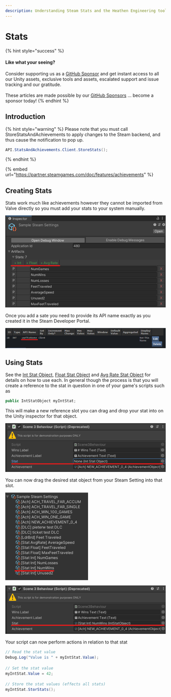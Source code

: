 ```yaml
---
description: Understanding Steam Stats and the Heathen Engineering tool kit
---
```


# Stats

{% hint style="success" %}
#### Like what your seeing?

Consider supporting us as a [GitHub Sponsor](../../../company/concepts/become-a-sponsor.md) and get instant access to all our Unity assets, exclusive tools and assets, escalated support and issue tracking and our gratitude.\
\
These articles are made possible by our [GitHub Sponsors](https://github.com/sponsors/heathen-engineering) ... become a sponsor today!
{% endhint %}

## Introduction

{% hint style="warning" %}
Please note that you must call StoreStatsAndAchievements to apply changes to the Steam backend, and thus cause the notification to pop up.

```csharp
API.StatsAndAchievements.Client.StoreStats();
```
{% endhint %}

{% embed url="https://partner.steamgames.com/doc/features/achievements" %}

## Creating Stats

Stats work much like achievements however they cannot be imported from Valve directly so you must add your stats to your system manually.

![](<../../../.gitbook/assets/image (188) (1) (1) (1).png>)

Once you add a sate you need to provide its API name exactly as you created it in the Steam Developer Portal.

![](<../../../.gitbook/assets/image (160) (1) (1).png>)

## Using Stats

See the [Int Stat Object](../objects/int-stat.md), [Float Stat Object](../objects/float-stat.md) and [Avg Rate Stat Object](../objects/avg-rate-stat.md) for details on how to use each. In general though the process is that you will create a reference to the stat in question in one of your game's scripts such as

```csharp
public IntStatObject myIntStat;
```

This will make a new reference slot you can drag and drop your stat into on the Unity inspector for that object.

![](<../../../.gitbook/assets/image (174) (1) (1) (1).png>)

You can now drag the desired stat object from your Steam Setting into that slot.

![](<../../../.gitbook/assets/image (159) (1) (1) (1).png>)

![](<../../../.gitbook/assets/image (161) (1) (1) (1) (1) (1).png>)

Your script can now perform actions in relation to that stat

```csharp
// Read the stat value
Debug.Log("Value is " + myIntStat.Value);

// Set the stat value
myIntStat.Value = 42;

// Store the stat values (effects all stats)
myIntStat.StorStats();
```

